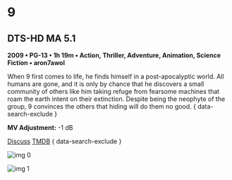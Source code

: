 # 9

## DTS-HD MA 5.1

**2009 • PG-13 • 1h 19m • Action, Thriller, Adventure, Animation, Science Fiction • aron7awol**

When 9 first comes to life, he finds himself in a post-apocalyptic world. All humans are gone, and it is only by chance that he discovers a small community of others like him taking refuge from fearsome machines that roam the earth intent on their extinction. Despite being the neophyte of the group, 9 convinces the others that hiding will do them no good.
{ data-search-exclude }

**MV Adjustment:** -1 dB

[Discuss](https://www.avsforum.com/threads/bass-eq-for-filtered-movies.2995212/post-57282106)  [TMDB](https://www.themoviedb.org/movie/12244)
{ data-search-exclude }

![img 0](https://i.imgur.com/4DReGr5.jpg)

![img 1](https://i.imgur.com/aRic6II.jpg)

